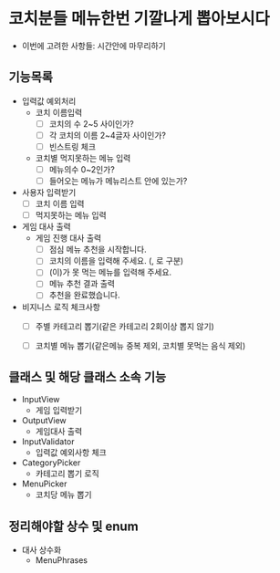 # 코치분들 메뉴한번 기깔나게 뽑아보시다
- 이번에 고려한 사항들: 시간안에 마무리하기


## 기능목록
- 입력값 예외처리
    - 코치 이름입력
      - [ ] 코치의 수 2~5 사이인가?
      - [ ] 각 코치의 이름 2~4글자 사이인가?
      - [ ] 빈스트링 체크
    - 코치별 먹지못하는 메뉴 입력
      - [ ] 메뉴의수 0~2인가?
      - [ ] 들어오는 메뉴가 메뉴리스트 안에 있는가?

- 사용자 입력받기
  - [ ] 코치 이름 입력
  - [ ] 먹지못하는 메뉴 입력

- 게임 대사 출력
    - 게임 진행 대사 출력
        - [ ] 점심 메뉴 추천을 시작합니다.
        - [ ] 코치의 이름을 입력해 주세요. (, 로 구분)
        - [ ] (이)가 못 먹는 메뉴를 입력해 주세요.
        - [ ] 메뉴 추천 결과 출력
        - [ ] 추천을 완료했습니다.

- 비지니스 로직 체크사항
    - [ ] 주별 카테고리 뽑기(같은 카테고리 2회이상 뽑지 않기)
    - [ ] 코치별 메뉴 뽑기(같은메뉴 중복 제외, 코치별 못먹는 음식 제외)

    
## 클래스 및 해당 클래스 소속 기능
- InputView
    - 게임 입력받기
- OutputView
    - 게임대사 출력
- InputValidator
  - 입력값 예외사항 체크
- CategoryPicker
  - 카테고리 뽑기 로직
- MenuPicker
  - 코치당 메뉴 뽑기
## 정리해야할 상수 및 enum
  - 대사 상수화
    - MenuPhrases